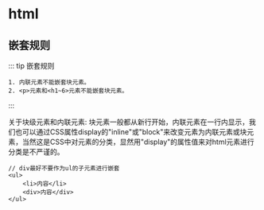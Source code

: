 # html

## 嵌套规则
::: tip 嵌套规则
```
1. 内联元素不能嵌套块元素。
2. <p>元素和<h1~6>元素不能嵌套块元素。
```
:::

关于块级元素和内联元素:
块元素一般都从新行开始，内联元素在一行内显示，我们也可以通过CSS属性display的"inline"或"block"来改变元素为内联元素或块元素，当然这是CSS中对元素的分类，显然用"display"的属性值来对html元素进行分类是不严谨的。
```
// div最好不要作为ul的子元素进行嵌套
<ul>
    <li>内容</li>
    <div>内容</div>
</ul>     
```

